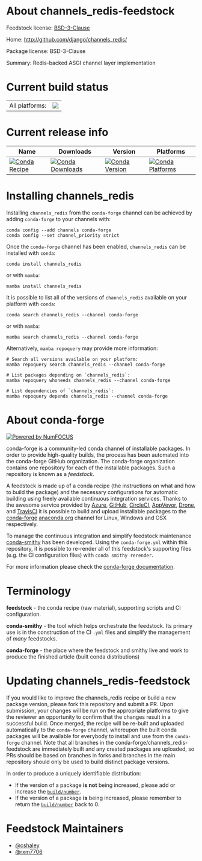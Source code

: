 About channels_redis-feedstock
==============================

Feedstock license: [BSD-3-Clause](https://github.com/conda-forge/channels_redis-feedstock/blob/main/LICENSE.txt)

Home: http://github.com/django/channels_redis/

Package license: BSD-3-Clause

Summary: Redis-backed ASGI channel layer implementation

Current build status
====================


<table><tr><td>All platforms:</td>
    <td>
      <a href="https://dev.azure.com/conda-forge/feedstock-builds/_build/latest?definitionId=20754&branchName=main">
        <img src="https://dev.azure.com/conda-forge/feedstock-builds/_apis/build/status/channels_redis-feedstock?branchName=main">
      </a>
    </td>
  </tr>
</table>

Current release info
====================

| Name | Downloads | Version | Platforms |
| --- | --- | --- | --- |
| [![Conda Recipe](https://img.shields.io/badge/recipe-channels_redis-green.svg)](https://anaconda.org/conda-forge/channels_redis) | [![Conda Downloads](https://img.shields.io/conda/dn/conda-forge/channels_redis.svg)](https://anaconda.org/conda-forge/channels_redis) | [![Conda Version](https://img.shields.io/conda/vn/conda-forge/channels_redis.svg)](https://anaconda.org/conda-forge/channels_redis) | [![Conda Platforms](https://img.shields.io/conda/pn/conda-forge/channels_redis.svg)](https://anaconda.org/conda-forge/channels_redis) |

Installing channels_redis
=========================

Installing `channels_redis` from the `conda-forge` channel can be achieved by adding `conda-forge` to your channels with:

```
conda config --add channels conda-forge
conda config --set channel_priority strict
```

Once the `conda-forge` channel has been enabled, `channels_redis` can be installed with `conda`:

```
conda install channels_redis
```

or with `mamba`:

```
mamba install channels_redis
```

It is possible to list all of the versions of `channels_redis` available on your platform with `conda`:

```
conda search channels_redis --channel conda-forge
```

or with `mamba`:

```
mamba search channels_redis --channel conda-forge
```

Alternatively, `mamba repoquery` may provide more information:

```
# Search all versions available on your platform:
mamba repoquery search channels_redis --channel conda-forge

# List packages depending on `channels_redis`:
mamba repoquery whoneeds channels_redis --channel conda-forge

# List dependencies of `channels_redis`:
mamba repoquery depends channels_redis --channel conda-forge
```


About conda-forge
=================

[![Powered by
NumFOCUS](https://img.shields.io/badge/powered%20by-NumFOCUS-orange.svg?style=flat&colorA=E1523D&colorB=007D8A)](https://numfocus.org)

conda-forge is a community-led conda channel of installable packages.
In order to provide high-quality builds, the process has been automated into the
conda-forge GitHub organization. The conda-forge organization contains one repository
for each of the installable packages. Such a repository is known as a *feedstock*.

A feedstock is made up of a conda recipe (the instructions on what and how to build
the package) and the necessary configurations for automatic building using freely
available continuous integration services. Thanks to the awesome service provided by
[Azure](https://azure.microsoft.com/en-us/services/devops/), [GitHub](https://github.com/),
[CircleCI](https://circleci.com/), [AppVeyor](https://www.appveyor.com/),
[Drone](https://cloud.drone.io/welcome), and [TravisCI](https://travis-ci.com/)
it is possible to build and upload installable packages to the
[conda-forge](https://anaconda.org/conda-forge) [anaconda.org](https://anaconda.org/)
channel for Linux, Windows and OSX respectively.

To manage the continuous integration and simplify feedstock maintenance
[conda-smithy](https://github.com/conda-forge/conda-smithy) has been developed.
Using the ``conda-forge.yml`` within this repository, it is possible to re-render all of
this feedstock's supporting files (e.g. the CI configuration files) with ``conda smithy rerender``.

For more information please check the [conda-forge documentation](https://conda-forge.org/docs/).

Terminology
===========

**feedstock** - the conda recipe (raw material), supporting scripts and CI configuration.

**conda-smithy** - the tool which helps orchestrate the feedstock.
                   Its primary use is in the construction of the CI ``.yml`` files
                   and simplify the management of *many* feedstocks.

**conda-forge** - the place where the feedstock and smithy live and work to
                  produce the finished article (built conda distributions)


Updating channels_redis-feedstock
=================================

If you would like to improve the channels_redis recipe or build a new
package version, please fork this repository and submit a PR. Upon submission,
your changes will be run on the appropriate platforms to give the reviewer an
opportunity to confirm that the changes result in a successful build. Once
merged, the recipe will be re-built and uploaded automatically to the
`conda-forge` channel, whereupon the built conda packages will be available for
everybody to install and use from the `conda-forge` channel.
Note that all branches in the conda-forge/channels_redis-feedstock are
immediately built and any created packages are uploaded, so PRs should be based
on branches in forks and branches in the main repository should only be used to
build distinct package versions.

In order to produce a uniquely identifiable distribution:
 * If the version of a package **is not** being increased, please add or increase
   the [``build/number``](https://docs.conda.io/projects/conda-build/en/latest/resources/define-metadata.html#build-number-and-string).
 * If the version of a package **is** being increased, please remember to return
   the [``build/number``](https://docs.conda.io/projects/conda-build/en/latest/resources/define-metadata.html#build-number-and-string)
   back to 0.

Feedstock Maintainers
=====================

* [@cshaley](https://github.com/cshaley/)
* [@rxm7706](https://github.com/rxm7706/)

